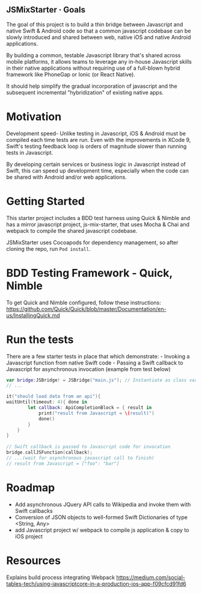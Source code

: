
## JSMixStarter · Goals ##
The goal of this project is to build a thin bridge between Javascript and 
native Swift & Android code so that a common javascript codebase can be slowly 
introduced and shared between web, native iOS and native Android applications.

By building a common, testable Javascript library that's shared across mobile
platforms, it allows teams to leverage any in-house Javascript skills in their 
native applications without requiring use of a full-blown hybrid framework like
PhoneGap or Ionic (or React Native).  

It should help simplify the gradual incorporation of javascript and the subsequent 
incremental  "hybridization" of existing native apps.

# Motivation #
Development speed- Unlike testing in Javascript, iOS & Android must be compiled 
each time tests are run.  Even with the improvements in XCode 9, Swift's testing 
feedback loop is orders of magnitude slower than running tests in Javascript. 

By developing certain services or business logic in Javascript instead of Swift, 
this can speed up development time, especially when the code can be shared with 
Android and/or web applications.

# Getting Started #
This starter project includes a BDD test harness using Quick & Nimble and 
has a mirror javascript project, js-mix-starter, that uses Mocha & Chai and
webpack to compile the shared javascript codebase.
   
JSMixStarter uses Cocoapods for dependency management, so after cloning
the repo, run `Pod install`.  

# BDD Testing Framework - Quick, Nimble #
To get Quick and Nimble configured, follow these instructions: 
https://github.com/Quick/Quick/blob/master/Documentation/en-us/InstallingQuick.md

# Run the tests #
There are a few starter tests in place that which demonstrate:
    - Invoking a Javascript function from native Swift code
    - Passing a Swift callback to Javascript for asynchronous invocation (example
    from test below)
    
```swift
var bridge:JSBridge! = JSBridge("main.js"); // Instantiate as class variable
// ...

it("should load data from an api"){
waitUntil(timeout: 4){ done in    
        let callback: ApiCompletionBlock = { result in
            print("result from Javascript = \(result)") 
            done()
        }    
    }
}
                        
// Swift callback is passed to Javascript code for invocation
bridge.callJSFunction(callback); 
// ...(wait for asynchronous javascript call to finish)
// result from Javascript = ["foo": "bar"]
```


# Roadmap #
- Add asynchronous JQuery API calls to Wikipedia and invoke them with Swift callbacks
- Conversion of JSON objects to well-formed Swift Dictionaries of type <String, Any>
- add Javascript project w/ webpack to compile js application & copy to iOS project 


# Resources #
Explains build process integrating Webpack
https://medium.com/social-tables-tech/using-javascriptcore-in-a-production-ios-app-f09cfcd91fd6
